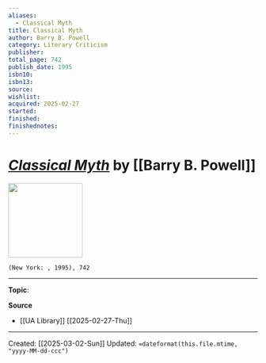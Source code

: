 ```yaml
---
aliases:
  - Classical Myth
title: Classical Myth
author: Barry B. Powell
category: Literary Criticism
publisher: 
total_page: 742
publish_date: 1995
isbn10: 
isbn13: 
source: 
wishlist: 
acquired: 2025-02-27
started: 
finished: 
finishednotes:
---
```

# *[Classical Myth]()* by [[Barry B. Powell]]

<img src="http://books.google.com/books/content?id=wQwSAQAAIAAJ&printsec=frontcover&img=1&zoom=1&source=gbs_api" width=150>

`(New York: , 1995), 742`



--- 
**Topic**: 

**Source**
- [[UA Library]] [[2025-02-27-Thu]]
 ---
Created: [[2025-03-02-Sun]]
Updated: `=dateformat(this.file.mtime, "yyyy-MM-dd-ccc")`